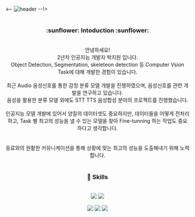 <-- ![header](https://capsule-render.vercel.app/api?type=rect&color=0033CC&height=250&section=header&text=Hello%20I'm%20Jiwon&fontSize=90&animation=fadeIn&fontColor=FFFF33) --!>
<br><br>

<div align=center>
  <h3>  :sunflower: Intoduction  :sunflower: </h3>
  <br>
  안녕하세요!<br>2년차 인공지능 개발자 박지원 입니다.<br>
  Object Detection, Segmentation, skeleteon detection 등 Computer Vsion Task에 대해 개발한 경험이 있습니다.<br><br>
  최근 Audio 음성신호를 통한 감정 분류 모델 개발을 진행하였으며, 음성신호를 관련 개발을 연구하고 있습니다.<br>
  음성을 활용한 분류 모델 외에도 STT TTS 음성합성 분야의 프로젝트를 진행했습니다.
  <br>
  <br>
  인공지능 모델 개발에 있어서 양질의 데이터셋도 중요하지만, 데이터들을 어떻게 전처리하고, Task 별 최고의 성능을 낼 수 있는 모델을 찾아 Fine-tunning 하는 작업도 중요하다고 생각합니다.<br>
  
  
  <br>
  <br>
  동료와의 원활한 커뮤니케이션을 통해 상황에 맞는 최고의 성능을 도출해내기 위해 노력합니다.<br>
  
  

<br>

### :crystal_ball: Skills

<!--각 언어별 로고--> 
<br>
<img src="https://img.shields.io/badge/Python-3776AB?style=flat&logo=Python&logoColor=white"> <img src="https://img.shields.io/badge/Docker-2496ED?style=flat&logo=Docker&logoColor=white"/>

<img src="https://img.shields.io/badge/Tensorflow-FF6F00?style=flat&logo=Tensorflow&logoColor=white"/> <img src="https://img.shields.io/badge/Pytorch-EE4C2C?style=flat&logo=Pytorch&logoColor=white"/> <img src="https://img.shields.io/badge/Keras-D00000?style=flat&logo=Keras&logoColor=white"/>
 <br>
<br>

